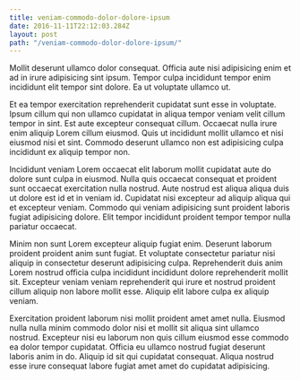 ```yaml
---
title: veniam-commodo-dolor-dolore-ipsum
date: 2016-11-11T22:12:03.284Z
layout: post
path: "/veniam-commodo-dolor-dolore-ipsum/"
---
```


Mollit deserunt ullamco dolor consequat. Officia aute nisi adipisicing enim et ad in irure adipisicing sint ipsum. Tempor culpa incididunt tempor enim incididunt elit tempor sint dolore. Ea ut voluptate ullamco ut.

Et ea tempor exercitation reprehenderit cupidatat sunt esse in voluptate. Ipsum cillum qui non ullamco cupidatat in aliqua tempor veniam velit cillum tempor in sint. Est aute excepteur consequat cillum. Occaecat nulla irure enim aliquip Lorem cillum eiusmod. Quis ut incididunt mollit ullamco et nisi eiusmod nisi et sint. Commodo deserunt ullamco non est adipisicing culpa incididunt ex aliquip tempor non.

Incididunt veniam Lorem occaecat elit laborum mollit cupidatat aute do dolore sunt culpa in eiusmod. Nulla quis occaecat consequat et proident sunt occaecat exercitation nulla nostrud. Aute nostrud est aliqua aliqua duis ut dolore est id et in veniam id. Cupidatat nisi excepteur ad aliquip aliqua qui et excepteur veniam. Commodo qui veniam adipisicing sunt proident laboris fugiat adipisicing dolore. Elit tempor incididunt proident tempor tempor nulla pariatur occaecat.

Minim non sunt Lorem excepteur aliquip fugiat enim. Deserunt laborum proident proident anim sunt fugiat. Et voluptate consectetur pariatur nisi aliquip in consectetur deserunt adipisicing culpa. Reprehenderit duis anim Lorem nostrud officia culpa incididunt incididunt dolore reprehenderit mollit sit. Excepteur veniam veniam reprehenderit qui irure et nostrud proident cillum aliquip non labore mollit esse. Aliquip elit labore culpa ex aliquip veniam.

Exercitation proident laborum nisi mollit proident amet amet nulla. Eiusmod nulla nulla minim commodo dolor nisi et mollit sit aliqua sint ullamco nostrud. Excepteur nisi eu laborum non quis cillum eiusmod esse commodo ea dolor tempor cupidatat. Officia eu ullamco nostrud fugiat deserunt laboris anim in do. Aliquip id sit qui cupidatat consequat. Aliqua nostrud esse irure consequat labore fugiat amet amet do cupidatat adipisicing.